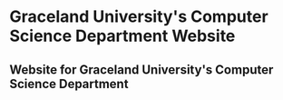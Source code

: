 # Graceland University's Computer Science Department Website
## Website for Graceland University's Computer Science Department
